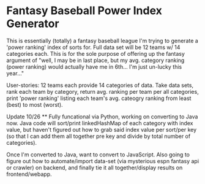 # Fantasy Baseball Power Index Generator

This is essentially (totally) a fantasy baseball league I'm trying to generate a 'power ranking' index of sorts for. Full data set will be 12 teams w/ 14 categories each. This is for the sole purpose of offering up the fantasy argument of "well, I may be in last place, but my avg. category ranking (power ranking) would actually have me in 6th... I'm just un-lucky this year..."

User-stories: 12 teams each provide 14 categories of data. Take data sets, rank each team by category, return avg. ranking per team per all categories, print 'power ranking' listing each team's avg. cateogry ranking from least (best) to most (worst).

Update 10/26 ** Fully funcational via Python, working on converting to Java now. Java code will sort/print linkedHashMap of each category with index value, but haven't figured out how to grab said index value per sort/per key (so that I can add them all together pre key and divide by total number of categories).

Once I'm converted to Java, want to convert to JavaScript. Also going to figure out how to automate/import data-set (via mysterious espn fantasy api or crawler) on backend, and finally tie it all together/display results on frontend/webapp.
